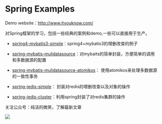 #  Spring  Examples

Demo website：http://www.ityouknow.com/

对Spring框架的学习，包括一些经典的案例和demo,一些可以直接用于生产。


- [spring4-mybatis3-simple](https://github.com/ityouknow/spring-home/tree/master/spring4-mybatis3-simple)：spring4+mybatis3的增删改查的例子

- [spring-mybatis-mulidatasource](https://github.com/ityouknow/spring-home/tree/master/spring-mybatis-mulidatasource)：对mybaits的简单封装，方便简单的调用和多数据源的配置

- [spring-mybatis-mulidatasource-atomikos](https://github.com/ityouknow/spring-home/tree/master/spring-mybatis-mulidatasource-atomikos)：
使用atomikos来处理多数据源的一致性事务

- [spring-jedis-simple](https://github.com/ityouknow/spring-home/tree/master/spring-jedis-simple)：
封装对redis的增删改查以及对象的操作

- [spring-jedis-cluster](https://github.com/ityouknow/spring-home/tree/master/spring-jedis-cluster)：利用spring封装了对redis集群的操作





关注公众号：纯洁的微笑，了解最新文章

![](http://www.ityouknow.com/assets/images/keeppuresmile.jpg)